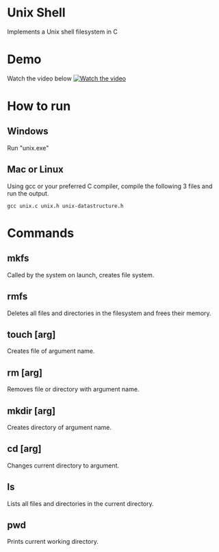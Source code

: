 # Unix Shell
Implements a Unix shell filesystem in C

# Demo 
Watch the video below
[![Watch the video](https://imgur.com/xuJWqSJ.jpg)](https://youtu.be/R3An5HIKcXE)

# How to run
## Windows
Run "unix.exe"
## Mac or Linux
Using gcc or your preferred C compiler, compile the following 3 files and run the output.
```
gcc unix.c unix.h unix-datastructure.h  
```

# Commands
## mkfs
Called by the system on launch, creates file system.
## rmfs
Deletes all files and directories in the filesystem and frees their memory.
## touch [arg]
Creates file of argument name.
## rm [arg]
Removes file or directory with argument name.
## mkdir [arg]
Creates directory of argument name.
## cd [arg]
Changes current directory to argument.
## ls
Lists all files and directories in the current directory.
## pwd
Prints current working directory.
